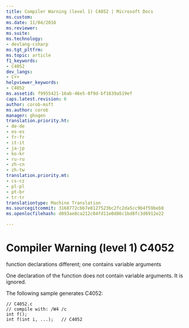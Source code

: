 ```yaml
---
title: Compiler Warning (level 1) C4052 | Microsoft Docs
ms.custom: 
ms.date: 11/04/2016
ms.reviewer: 
ms.suite: 
ms.technology:
- devlang-csharp
ms.tgt_pltfrm: 
ms.topic: article
f1_keywords:
- C4052
dev_langs:
- C++
helpviewer_keywords:
- C4052
ms.assetid: f9955421-16ab-46e5-8f9d-bf1639a519ef
caps.latest.revision: 6
author: corob-msft
ms.author: corob
manager: ghogen
translation.priority.ht:
- de-de
- es-es
- fr-fr
- it-it
- ja-jp
- ko-kr
- ru-ru
- zh-cn
- zh-tw
translation.priority.mt:
- cs-cz
- pl-pl
- pt-br
- tr-tr
translationtype: Machine Translation
ms.sourcegitcommit: 3168772cbb7e8127523bc2fc2da5cc9b4f59beb8
ms.openlocfilehash: d893ae8ca212c04fd11e0d86c1bd8fc3d6912e22

---
```

# Compiler Warning (level 1) C4052
function declarations different; one contains variable arguments  
  
 One declaration of the function does not contain variable arguments. It is ignored.  
  
 The following sample generates C4052:  
  
```  
// C4052.c  
// compile with: /W4 /c  
int f();  
int f(int i, ...);   // C4052  
```


<!--HONumber=Jan17_HO1-->


